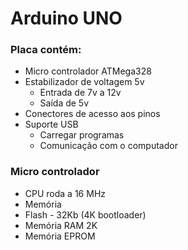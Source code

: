 # Arduino UNO

### Placa contém:
- Micro controlador ATMega328
- Estabilizador de voltagem 5v
	- Entrada de 7v a 12v
	- Saída de 5v
- Conectores de acesso aos pinos
- Suporte USB
	- Carregar programas
	- Comunicação com o computador

### Micro controlador
- CPU roda a 16 MHz
- Memória
- Flash - 32Kb (4K bootloader)
- Memória RAM 2K
- Memória EPROM 
<!--stackedit_data:
eyJoaXN0b3J5IjpbOTA4NTA1OTM4LC0xMzI3ODI5Mzg0LDU5MT
U2MzkwMF19
-->